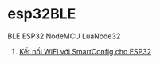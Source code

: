 # esp32BLE

BLE ESP32 NodeMCU LuaNode32

1. [Kết nối WiFi với SmartConfig cho ESP32](https://github.com/thiminhnhut/esp32BLE/tree/master/10.%20Firmware/smartConfig)
